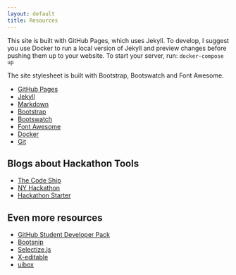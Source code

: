 ```yaml
---
layout: default
title: Resources
---
```


This site is built with GitHub Pages, which uses Jekyll. To develop, I suggest
you use Docker to run a local version of Jekyll and preview changes before
pushing them up to your website. To start your server, run: `docker-compose up`

The site stylesheet is built with Bootstrap, Bootswatch and Font Awesome.

* [GitHub Pages](https://pages.github.com)
* [Jekyll](http://jekyllrb.com/docs/home/)
* [Markdown](https://daringfireball.net/projects/markdown/)
* [Bootstrap](http://getbootstrap.com)
* [Bootswatch](http://bootswatch.com)
* [Font Awesome](http://fontawesome.io)
* [Docker](https://www.docker.com/products/docker)
* [Git](https://git-scm.com/book/en/v2)

## Blogs about Hackathon Tools

* [The Code Ship](http://thecodeship.com/general/hackathon-toolbox-essential-tools-practices/)
* [NY Hackathon](http://nyhackathons.com/tools/)
* [Hackathon Starter](https://github.com/sahat/hackathon-starter)

## Even more resources

* [GitHub Student Developer Pack](https://education.github.com/pack)
* [Bootsnip](http://bootsnipp.com/)
* [Selectize.js](http://brianreavis.github.io/selectize.js/)
* [X-editable](http://vitalets.github.io/x-editable/)
* [uibox](http://www.uibox.in/)
